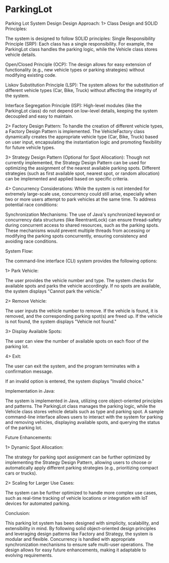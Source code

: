 # ParkingLot

Parking Lot System Design
Design Approach:
1>    Class Design and SOLID Principles:


The system is designed to follow SOLID principles: 
Single Responsibility Principle (SRP): 
Each class has a single responsibility. For example, the ParkingLot class handles the parking logic, while the Vehicle class stores vehicle details.
    

Open/Closed Principle (OCP): 
The design allows for easy extension of functionality (e.g., new vehicle types or parking strategies) without modifying existing code.

Liskov Substitution Principle (LSP):
The system allows for the substitution of different vehicle types (Car, Bike, Truck) without affecting the integrity of the system.
     
Interface Segregation Principle (ISP): 
High-level modules (like the ParkingLot class) do not depend on low-level details, keeping the system decoupled and easy to maintain.

2>    Factory Design Pattern:
        To handle the creation of different vehicle types, a Factory Design Pattern is implemented. The VehicleFactory class dynamically creates the appropriate vehicle type (Car, Bike, Truck) based on user input, encapsulating the instantiation logic and promoting flexibility for future vehicle types.


3>    Strategy Design Pattern (Optional for Spot Allocation):
Though not currently implemented, the Strategy Design Pattern can be used for optimizing the assignment of the nearest available parking spots. Different strategies (such as first available spot, nearest spot, or random allocation) can be implemented and applied based on specific criteria.


4>    Concurrency Considerations: 
  While the system is not intended for extremely large-scale use, concurrency could still arise, especially when two or more users attempt to park vehicles at the same time. To address potential race conditions:

Synchronization Mechanisms:  The use of Java's synchronized keyword or concurrency data structures (like ReentrantLock) can ensure thread-safety during concurrent access to shared resources, such as the parking spots.
These mechanisms would prevent multiple threads from accessing or modifying the parking spots concurrently, ensuring consistency and avoiding race conditions.

System Flow:

The command-line interface (CLI) system provides the following options:

1> Park Vehicle:

The user provides the vehicle number and type. The system checks for     available spots and parks the vehicle accordingly. If no spots are available, the system displays "Cannot park the vehicle."

2> Remove Vehicle:

The user inputs the vehicle number to remove. If the vehicle is found, it is removed, and the corresponding parking spot(s) are freed up. If the vehicle is not found, the system displays "Vehicle not found."

3> Display Available Spots:

The user can view the number of available spots on each floor of the parking lot.

4> Exit:

The user can exit the system, and the program terminates with a confirmation message.

If an invalid option is entered, the system displays "Invalid choice."



Implementation in Java:

The system is implemented in Java, utilizing core object-oriented principles and patterns. The ParkingLot class manages the parking logic, while the Vehicle class stores vehicle details such as type and parking spot. A sample command-line interface allows users to interact with the system for parking and removing vehicles, displaying available spots, and querying the status of the parking lot.


Future Enhancements:

1>   Dynamic Spot Allocation:
 
The strategy for parking spot assignment can be further optimized by implementing the Strategy Design Pattern, allowing users to choose or automatically apply different parking strategies (e.g., prioritizing compact cars or trucks).



2> Scaling for Larger Use Cases:

The system can be further optimized to handle more complex use cases, such as real-time tracking of vehicle locations or integration with IoT devices for automated parking.


Conclusion:

This parking lot system has been designed with simplicity, scalability, and extensibility in mind. By following solid object-oriented design principles and leveraging design patterns like Factory and Strategy, the system is modular and flexible. Concurrency is handled with appropriate synchronization mechanisms to ensure safe multi-user operations. The design allows for easy future enhancements, making it adaptable to evolving requirements.

